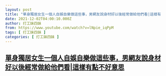 ```yaml
---
layout: post
title: "單身獨居女生一個人自娛自樂做這些事，男網友說身材好以後經常做給他們看|這樣有點不好意思"
date: 2021-12-02T04:00:10.000Z
author: 打工妹四妹
from: https://www.youtube.com/watch?v=lNpie_iqPpM
tags: [ 打工妹四妹 ]
categories: [ 打工妹四妹 ]
---
```

<!--1638417610000-->
[單身獨居女生一個人自娛自樂做這些事，男網友說身材好以後經常做給他們看|這樣有點不好意思](https://www.youtube.com/watch?v=lNpie_iqPpM)
------

<div>

</div>
